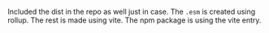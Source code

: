 Included the dist in the repo as well just in case. The `.esm` is created using rollup. The rest is made using vite. The npm package is using the vite entry.
